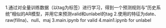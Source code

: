 1.通过对全量训练数据（以tag为标签）进行学习，得到一个预测规则与“历史系统”相似的AR模型，并用它来预测valid和unlabel的tag
2.使用的特征为date、raw(fillna)、null、maj
3.main.ipynb for valid
4.main1.ipynb for unlabel
